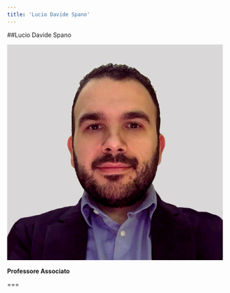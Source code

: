 ```yaml
---
title: 'Lucio Davide Spano'
---
```


##Lucio Davide Spano

![Foto di Lucio Davide Spano](img/davide.png)

**Professore Associato**

===